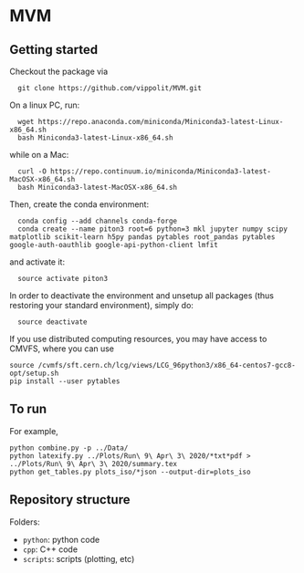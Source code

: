 # MVM


## Getting started
Checkout the package via
```
  git clone https://github.com/vippolit/MVM.git
```

On a linux PC, run:
```
  wget https://repo.anaconda.com/miniconda/Miniconda3-latest-Linux-x86_64.sh
  bash Miniconda3-latest-Linux-x86_64.sh
```
while on a Mac:
```
  curl -O https://repo.continuum.io/miniconda/Miniconda3-latest-MacOSX-x86_64.sh
  bash Miniconda3-latest-MacOSX-x86_64.sh
```

Then, create the conda environment:
```
  conda config --add channels conda-forge
  conda create --name piton3 root=6 python=3 mkl jupyter numpy scipy matplotlib scikit-learn h5py pandas pytables root_pandas pytables google-auth-oauthlib google-api-python-client lmfit
```

and activate it:
```
  source activate piton3
```

In order to deactivate the environment and unsetup all packages (thus restoring your standard environment), simply do:

```
  source deactivate
```

If you use distributed computing resources, you may have access to CMVFS, where you can use
```
source /cvmfs/sft.cern.ch/lcg/views/LCG_96python3/x86_64-centos7-gcc8-opt/setup.sh
pip install --user pytables
```

## To run
For example,
```
python combine.py -p ../Data/
python latexify.py ../Plots/Run\ 9\ Apr\ 3\ 2020/*txt*pdf > ../Plots/Run\ 9\ Apr\ 3\ 2020/summary.tex
python get_tables.py plots_iso/*json --output-dir=plots_iso
```
## Repository structure

Folders:
  * `python`: python code
  * `cpp`: C++ code
  * `scripts`: scripts (plotting, etc)
